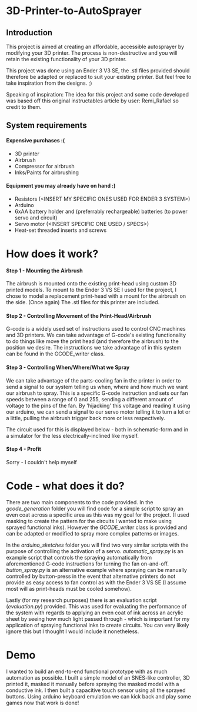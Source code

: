 # 3D-Printer-to-AutoSprayer
## Introduction
This project is aimed at creating an affordable, accessible autosprayer by modifying your 3D printer. The process is non-destructive and you will retain the existing functionality of your 3D printer.

<INSERT GIF OF DEMO>

This project was done using an Ender 3 V3 SE, the .stl files provided should therefore be adapted or replaced to suit your existing printer. But feel free to take inspiration from the designs. ;)

Speaking of inspiration: The idea for this project and some code developed was based off this original instructables article by user: Remi_Rafael so credit to them. <INSERT ORIGINAL INSTRUCTABLES>

## System requirements
#### Expensive purchases :( 
* 3D printer
* Airbrush
* Compressor for airbrush
* Inks/Paints for airbrushing

#### Equipment you may already have on hand :)
* Resistors (<INSERT MY SPECIFIC ONES USED FOR ENDER 3 SYSTEM>)
* Arduino
* 6xAA battery holder and (preferrably rechargeable) batteries (to power servo and circuit)
* Servo motor (<INSERT SPECIFIC ONE USED / SPECS>)
* Heat-set threaded inserts and screws

# How does it work?
#### Step 1 - Mounting the Airbrush
The airbrush is mounted onto the existing print-head using custom 3D printed models. To mount to the Ender 3 VS SE I used for the project, I chose to model a replacement print-head with a mount for the airbrush on the side. (Once again) The .stl files for this printer are included.

#### Step 2 - Controlling Movement of the Print-Head/Airbrush
G-code is a widely used set of instructions used to control CNC machines and 3D printers. We can take advantage of G-code's existing functionality to do things like move the print head (and therefore the airbrush) to the position we desire. The instructions we take advantage of in this system can be found in the GCODE_writer class.

#### Step 3 - Controlling When/Where/What we Spray
We can take advantage of the parts-cooling fan in the printer in order to send a signal to our system telling us when, where and how much we want our airbrush to spray. This is a specific G-code instruction and sets our fan speeds between a range of 0 and 255, sending a different amount of voltage to the pins of the fan. By 'hijacking' this voltage and reading it using our arduino, we can send a signal to our servo motor telling it to turn a lot or a little, pulling the airbrush trigger back more or less respectively.

The circuit used for this is displayed below - both in schematic-form and in a simulator for the less electrically-inclined like myself.

#### Step 4 - Profit
Sorry - I couldn't help myself


# Code - what does it do?
There are two main components to the code provided. In the *gcode_generation* folder you will find code for a simple script to spray an even coat across a specific area as this was my goal for the project. (I used masking to create the pattern for the circuits I wanted to make using sprayed functional inks). However the *GCODE_write*r class is provided and can be adapted or modified to spray more complex patterns or images.

In the *arduino_sketches* folder you will find two very similar scripts with the purpose of controlling the activation of a servo. *automatic_spray.py* is an example script that controls the spraying automatically from aforementioned G-code instructions for turning the fan on-and-off. *button_spray.py* is an alternative example where spraying can be manually controlled by button-press in the event that alternative printers do not provide as easy access to fan control as with the Ender 3 VS SE (I assume most will as print-heads must be cooled somehow).

Lastly (for my research purposes) there is an evaluation script (*evaluation.py*) provided. This was used for evaluating the performance of the system with regards to applying an even coat of ink across an acrylic sheet by seeing how much light passed through - which is important for my application of spraying functional inks to create circuits. You can very likely ignore this but I thought I would include it nonetheless.

# Demo
I wanted to build an end-to-end functional prototype with as much automation as possible. I built a simple model of an SNES-like controller, 3D printed it, masked it manually before spraying the masked model with a conductive ink. I then built a capacitive touch sensor using all the sprayed buttons. Using arduino keyboard emulation we can kick back and play some games now that work is done!
